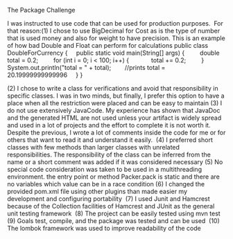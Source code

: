 The Package Challenge

I was instructed to use code that can be used for production purposes. 
For that reason:(1) I chose to use BigDecimal for Cost as is the type of number that is used money and also for weight to have precision. This is an example of how bad Double and Float can perform for calculations
public class DoubleForCurrency {
    public static void main(String[] args) {
        double total = 0.2;
        for (int i = 0; i < 100; i++) {
            total += 0.2;
        }
        System.out.println("total = " + total);        //prints total = 20.19999999999996
    }
}

(2) I chose to write a class for verifications and avoid that responsibility in specific classes. I was in two minds, but finally, I prefer this option to have a place when all the restriction were placed and can be easy to maintain
(3) I do not use extensively JavaCode. My experience has shown that JavaDoc and the generated HTML are not used unless your artifact is widely spread and used in a lot of projects and the effort to complete it is not worth it. Despite the previous, I wrote a lot of comments inside the code for me or for others that want to read it and understand it easily. 
(4) I preferred short classes with few methods than larger classes with unrelated responsibilities. The responsibility of the class can be inferred from the name or a short comment was added if it was considered necessary
(5) No special code consideration was taken to be used in a multithreading environment. the entry point or method Packer.pack is static and there are no variables which value can be in a race condition
(6) I changed the  provided pom.xml file using other plugins than made easier my development and configuring portability 
(7) I used Junit and Hamcrest because of the Collection facilities of Hamcrest and JUnit as the general unit testing framework 
(8) The project can be easily tested using mvn test 
(9) Goals test, compile, and the package was tested and can be used 
(10) The lombok framework was used to improve readability of the code